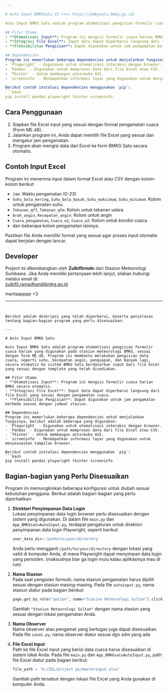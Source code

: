 ```yaml
---

# Auto Input BMKGSatu V2 >>>> https://bmkgsatu.bmkg.go.id/

Auto Input BMKG Satu adalah program otomatisasi pengisian formulir cuaca harian yang digunakan pada stasiun meteorologi BMKG, sesuai dengan form ME.48. Program ini membantu melakukan pengisian data cuaca, seperti suhu, kecepatan angin, penguapan, dan banyak lagi, secara otomatis ke sistem BMKG Satu berdasarkan input dari file Excel yang sesuai dengan template yang telah disediakan.

## Fitur Utama
- **Otomatisasi Input**: Program ini mengisi formulir cuaca harian BMKG secara otomatis.
- **Integrasi File Excel**: Input data dapat diperbarui langsung dari file Excel yang sesuai dengan pengamatan cuaca.
- **Fleksibilitas Pengisian**: Dapat digunakan untuk jam pengamatan berbeda sesuai dengan jadwal stasiun.

## Dependencies
Program ini memerlukan beberapa dependencies untuk menjalankan fungsinya, berikut adalah beberapa yang digunakan:
- `Playwright` - Digunakan untuk otomatisasi interaksi dengan browser.
- `Pandas` - Digunakan untuk memproses data dari file Excel atau CSV.
- `Tkinter` - Untuk membangun antarmuka GUI.
- `screeninfo` - Mendapatkan informasi layar yang digunakan untuk menyesuaikan tampilan browser.

Berikut contoh instalasi dependencies menggunakan `pip`:
```bash
pip install pandas playwright tkinter screeninfo
```

## Cara Penggunaan
1. Siapkan file Excel input yang sesuai dengan format pengamatan cuaca (Form ME.48).
2. Jalankan program ini, Anda dapat memilih file Excel yang sesuai dan mengatur jam pengamatan.
3. Program akan mengisi data dari Excel ke form BMKG Satu secara otomatis.

## Contoh Input Excel
Program ini menerima input dalam format Excel atau CSV dengan kolom-kolom berikut:
- `Jam`: Waktu pengamatan (0-23)
- `Suhu_bola_kering`, `Suhu_bola_basah`, `Suhu_maksimum`, `Suhu_minimum`: Kolom untuk pengamatan suhu
- `Tekanan_qff`, `Tekanan_qfe`: Kolom untuk tekanan udara
- `Arah_angin`, `Kecepatan_angin`: Kolom untuk angin
- `Cuaca_pengamatan`, `Cuaca_w1`, `Cuaca_w2`: Kolom untuk kondisi cuaca
- dan beberapa kolom pengamatan lainnya.

Pastikan file Anda memiliki format yang sesuai agar proses input otomatis dapat berjalan dengan lancar.

## Developer
Project ini dikembangkan oleh **Zulkiflirmdn** dari Stasiun Meteorologi Sumbawa. Jika Anda memiliki pertanyaan lebih lanjut, silakan hubungi melalui email di:  
zulkifli.ramadhan@bmkg.go.id

mantaapppp <3

---
```


Berikut adalah deskripsi yang telah diperbarui, beserta penjelasan tentang bagian-bagian program yang perlu disesuaikan:

---

# Auto Input BMKG Satu

Auto Input BMKG Satu adalah program otomatisasi pengisian formulir cuaca harian yang digunakan pada stasiun meteorologi BMKG, sesuai dengan form ME.48. Program ini membantu melakukan pengisian data cuaca, seperti suhu, kecepatan angin, penguapan, dan banyak lagi, secara otomatis ke sistem BMKG Satu berdasarkan input dari file Excel yang sesuai dengan template yang telah disediakan.

## Fitur Utama
- **Otomatisasi Input**: Program ini mengisi formulir cuaca harian BMKG secara otomatis.
- **Integrasi File Excel**: Input data dapat diperbarui langsung dari file Excel yang sesuai dengan pengamatan cuaca.
- **Fleksibilitas Pengisian**: Dapat digunakan untuk jam pengamatan berbeda sesuai dengan jadwal stasiun.

## Dependencies
Program ini memerlukan beberapa dependencies untuk menjalankan fungsinya, berikut adalah beberapa yang digunakan:
- `Playwright` - Digunakan untuk otomatisasi interaksi dengan browser.
- `Pandas` - Digunakan untuk memproses data dari file Excel atau CSV.
- `Tkinter` - Untuk membangun antarmuka GUI.
- `screeninfo` - Mendapatkan informasi layar yang digunakan untuk menyesuaikan tampilan browser.

Berikut contoh instalasi dependencies menggunakan `pip`:
```bash
pip install pandas playwright tkinter screeninfo
```

## Bagian-bagian yang Perlu Disesuaikan
Program ini memungkinkan beberapa konfigurasi untuk diubah sesuai kebutuhan pengguna. Berikut adalah bagian-bagian yang perlu diperhatikan:

1. **Direktori Penyimpanan Data Login**  
   Lokasi penyimpanan data login browser perlu disesuaikan dengan sistem yang digunakan. Di dalam file `main.py` dan `App_BMKGsatuAutoInput.py`, terdapat pengaturan untuk direktori penyimpanan data login Playwright, seperti berikut:
   ```python
   user_data_dir='/path/to/your/directory'
   ```
   Anda perlu mengganti `/path/to/your/directory` dengan lokasi yang valid di komputer Anda, di mana Playwright dapat menyimpan data login yang persisten. (maksudnya biar ga login mulu kalau aplikasinya mau di run)

2. **Nama Stasiun**  
   Pada saat pengisian formulir, nama stasiun pengamatan harus dipilih sesuai dengan stasiun masing-masing. Pada file `autoinput.py`, nama stasiun diatur pada bagian berikut:
   ```python
   page.get_by_role("option", name="Stasiun Meteorologi Sultan").click()
   ```
   Gantilah `"Stasiun Meteorologi Sultan"` dengan nama stasiun yang sesuai dengan lokasi pengamatan Anda.

3. **Nama Observer**  
   Nama observer atau pengamat yang bertugas juga dapat disesuaikan. Pada file `sandi.py`, nama observer diatur sesuai dgn sdm yang ada

4. **File Excel Input**  
   Path ke file Excel input yang berisi data cuaca harus disesuaikan di sistem lokal Anda. Pada file `main.py` dan `App_BMKGsatuAutoInput.py`, path file Excel diatur pada bagian berikut:
   ```python
   file_path = 'D:/ZUL/priject py/masterinput.xlsx'
   ```
   Gantilah path tersebut dengan lokasi file Excel yang Anda gunakan di komputer Anda.

